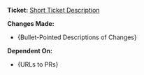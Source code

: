 **Ticket:** [Short Ticket Description](url)

**Changes Made:**
- {Bullet-Pointed Descriptions of Changes}

**Dependent On:**
- {URLs to PRs}
